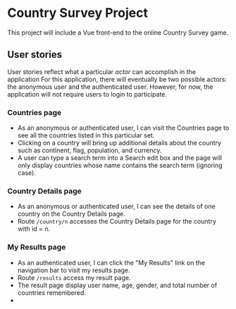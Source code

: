 # Country Survey Project

This project will include a Vue front-end to the online Country Survey game. 

## User stories
User stories reflect what a particular _actor_ can accomplish in the application
For this application, there will eventually be two possible actors: the anonymous user and the authenticated user. However, for now, the application will not require users to login to participate.

### Countries page
* As an anonymous or authenticated user, I can visit the Countries page to see all the countries listed in this particular set. 
* Clicking on a country will bring up additional details about the country such as continent, flag, population, and currency.
* A user can type a search term into a Search edit box and the page will only display countries whose name contains the search term (ignoring case).

### Country Details page
* As an anonymous or authenticated user, I can see the details of one country on the Country Details page.
* Route `/country/n` accesses the Country Details page for the country with id = n.

### My Results page
* As an authenticated user, I can click the "My Results" link on the navigation bar to visit my results page.
* Route `/results` access my result page.
* The result page display user name, age, gender, and total number of countries remembered. 
*  